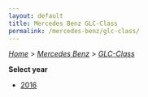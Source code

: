 ```yaml
---
layout: default
title: Mercedes Benz GLC-Class
permalink: /mercedes-benz/glc-class/
---
```

[*Home*](/) > [*Mercedes Benz*](/mercedes-benz/) > [*GLC-Class*](/mercedes-benz/glc-class/)

**Select year**

- [2016](/mercedes-benz/glc-class/2016/)